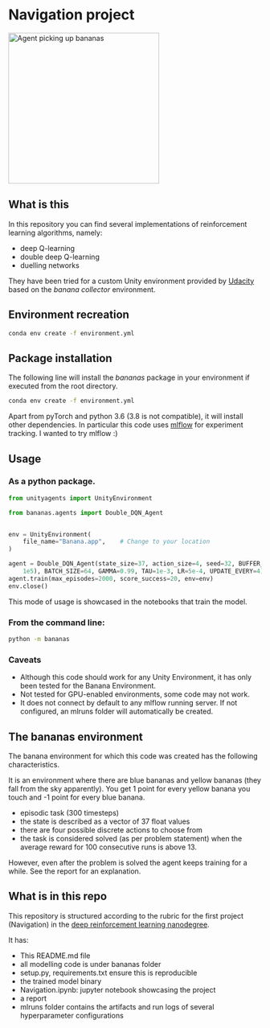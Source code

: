 # Navigation project

<img src="./extras/bananas_video.gif" width="300px" alt="Agent picking up bananas">

## What is this

In this repository you can find several implementations of reinforcement learning algorithms, namely:
- deep Q-learning
- double deep Q-learning
- duelling networks

They have been tried for a custom Unity environment provided by [Udacity](https://www.udacity.com) based on the *banana collector* environment.

## Environment recreation

```bash
conda env create -f environment.yml
```

## Package installation

The following line will install the *bananas* package in your environment if executed from the root directory.

```bash
conda env create -f environment.yml
```

Apart from pyTorch and python 3.6 (3.8 is not compatible), it will install other dependencies. In particular this code uses [mlflow](https://mlflow.org/) for experiment tracking. I wanted to try mlflow :)

## Usage

### As a python package.

```python
from unityagents import UnityEnvironment

from bananas.agents import Double_DQN_Agent


env = UnityEnvironment(
    file_name="Banana.app",    # Change to your location
)

agent = Double_DQN_Agent(state_size=37, action_size=4, seed=32, BUFFER_SIZE=int(
    1e5), BATCH_SIZE=64, GAMMA=0.99, TAU=1e-3, LR=5e-4, UPDATE_EVERY=4)
agent.train(max_episodes=2000, score_success=20, env=env)
env.close()
```

This mode of usage is showcased in the notebooks that train the model. 

### From the command line:

```bash
python -m bananas
```

### Caveats

- Although this code should work for any Unity Environment, it has only been tested for the Banana Environment.
- Not tested for GPU-enabled environments, some code may not work.
- It does not connect by default to any mlflow running server. If not configured, an mlruns folder will automatically be created.

## The bananas environment

The banana environment for which this code was created has the following characteristics.

It is an environment where there are blue bananas and yellow bananas (they fall from the sky apparently). You get 1 point for every yellow banana you touch and -1 point for every blue banana.

- episodic task (300 timesteps)
- the state is described as a vector of 37 float values
- there are four possible discrete actions to choose from
- the task is considered solved (as per problem statement) when the average reward for 100 consecutive runs is above 13.

However, even after the problem is solved the agent keeps training for a while. See the report for an explanation.  
 
## What is in this repo

This repository is structured according to the rubric for the first project (Navigation) in the [deep reinforcement learning nanodegree](https://www.udacity.com/course/deep-reinforcement-learning-nanodegree--nd893).

It has:
- This README.md file
- all modelling code is under bananas folder
- setup.py, requirements.txt ensure this is reproducible
- the trained model binary
- Navigation.ipynb: jupyter notebook showcasing the project
- a report
- mlruns folder contains the artifacts and run logs of several hyperparameter configurations
